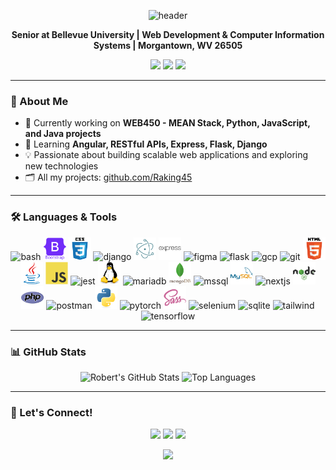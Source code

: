 <p align="center">
  <img src="https://capsule-render.vercel.app/api?type=waving&color=0:2B5BBD,100:130F40&height=180&section=header&text=Hi%20👋,%20I'm%20Robert%20King&fontSize=40&fontAlignY=35&desc=Web%20Developer%20%7C%20CIS%20Student%20%7C%20Tech%20Enthusiast&descSize=20&descAlign=62" alt="header"/>
</p>

<p align="center">
  <b>Senior at Bellevue University | Web Development & Computer Information Systems | Morgantown, WV 26505</b>
</p>

<p align="center">
  <a href="mailto:rkdevstudio.com@gmail.com"><img src="https://img.shields.io/badge/Email-rkdevstudio.com@gmail.com-blue?style=flat-square&logo=gmail"></a>
  <a href="https://linkedin.com/in/robert-king-2301b11ba"><img src="https://img.shields.io/badge/LinkedIn-Robert%20King-0077B5?style=flat-square&logo=linkedin"></a>
  <a href="https://github.com/Raking45"><img src="https://img.shields.io/badge/GitHub-Raking45-181717?style=flat-square&logo=github"></a>
</p>

---

### 🚀 About Me

- 🔭 Currently working on **WEB450 - MEAN Stack, Python, JavaScript, and Java projects**
- 🌱 Learning **Angular, RESTful APIs, Express, Flask, Django**
- 💡 Passionate about building scalable web applications and exploring new technologies
- 🗂️ All my projects: [github.com/Raking45](https://github.com/Raking45)

---

### 🛠️ Languages & Tools

<p align="center">
  <img src="https://www.vectorlogo.zone/logos/gnu_bash/gnu_bash-icon.svg" alt="bash" width="36"/>
  <img src="https://raw.githubusercontent.com/devicons/devicon/master/icons/bootstrap/bootstrap-plain-wordmark.svg" alt="bootstrap" width="36"/>
  <img src="https://raw.githubusercontent.com/devicons/devicon/master/icons/css3/css3-original-wordmark.svg" alt="css3" width="36"/>
  <img src="https://cdn.worldvectorlogo.com/logos/django.svg" alt="django" width="36"/>
  <img src="https://raw.githubusercontent.com/devicons/devicon/master/icons/electron/electron-original.svg" alt="electron" width="36"/>
  <img src="https://raw.githubusercontent.com/devicons/devicon/master/icons/express/express-original-wordmark.svg" alt="express" width="36"/>
  <img src="https://www.vectorlogo.zone/logos/figma/figma-icon.svg" alt="figma" width="36"/>
  <img src="https://www.vectorlogo.zone/logos/palletsprojects_flask/palletsprojects_flask-icon.svg" alt="flask" width="36"/>
  <img src="https://www.vectorlogo.zone/logos/google_cloud/google_cloud-icon.svg" alt="gcp" width="36"/>
  <img src="https://www.vectorlogo.zone/logos/git-scm/git-scm-icon.svg" alt="git" width="36"/>
  <img src="https://raw.githubusercontent.com/devicons/devicon/master/icons/html5/html5-original-wordmark.svg" alt="html5" width="36"/>
  <img src="https://raw.githubusercontent.com/devicons/devicon/master/icons/java/java-original.svg" alt="java" width="36"/>
  <img src="https://raw.githubusercontent.com/devicons/devicon/master/icons/javascript/javascript-original.svg" alt="javascript" width="36"/>
  <img src="https://www.vectorlogo.zone/logos/jestjsio/jestjsio-icon.svg" alt="jest" width="36"/>
  <img src="https://raw.githubusercontent.com/devicons/devicon/master/icons/linux/linux-original.svg" alt="linux" width="36"/>
  <img src="https://www.vectorlogo.zone/logos/mariadb/mariadb-icon.svg" alt="mariadb" width="36"/>
  <img src="https://raw.githubusercontent.com/devicons/devicon/master/icons/mongodb/mongodb-original-wordmark.svg" alt="mongodb" width="36"/>
  <img src="https://www.svgrepo.com/show/303229/microsoft-sql-server-logo.svg" alt="mssql" width="36"/>
  <img src="https://raw.githubusercontent.com/devicons/devicon/master/icons/mysql/mysql-original-wordmark.svg" alt="mysql" width="36"/>
  <img src="https://cdn.worldvectorlogo.com/logos/nextjs-2.svg" alt="nextjs" width="36"/>
  <img src="https://raw.githubusercontent.com/devicons/devicon/master/icons/nodejs/nodejs-original-wordmark.svg" alt="nodejs" width="36"/>
  <img src="https://raw.githubusercontent.com/devicons/devicon/master/icons/php/php-original.svg" alt="php" width="36"/>
  <img src="https://www.vectorlogo.zone/logos/getpostman/getpostman-icon.svg" alt="postman" width="36"/>
  <img src="https://raw.githubusercontent.com/devicons/devicon/master/icons/python/python-original.svg" alt="python" width="36"/>
  <img src="https://www.vectorlogo.zone/logos/pytorch/pytorch-icon.svg" alt="pytorch" width="36"/>
  <img src="https://raw.githubusercontent.com/devicons/devicon/master/icons/sass/sass-original.svg" alt="sass" width="36"/>
  <img src="https://raw.githubusercontent.com/detain/svg-logos/780f25886640cef088af994181646db2f6b1a3f8/svg/selenium-logo.svg" alt="selenium" width="36"/>
  <img src="https://www.vectorlogo.zone/logos/sqlite/sqlite-icon.svg" alt="sqlite" width="36"/>
  <img src="https://www.vectorlogo.zone/logos/tailwindcss/tailwindcss-icon.svg" alt="tailwind" width="36"/>
  <img src="https://www.vectorlogo.zone/logos/tensorflow/tensorflow-icon.svg" alt="tensorflow" width="36"/>
</p>

---

### 📊 GitHub Stats

<p align="center">
  <img src="https://github-readme-stats.vercel.app/api?username=Raking45&show_icons=true&theme=chartreuse-dark&count_private=true&hide_border=true&title_color=2B5BBD&icon_color=1124BB&text_color=A1A1A1&bg_color=0,000000,130F40" alt="Robert's GitHub Stats" width="48%"/>
  <img src="https://github-readme-stats.vercel.app/api/top-langs/?username=Raking45&layout=compact&theme=chartreuse-dark&hide_border=true" alt="Top Languages" width="48%"/>
</p>

---

### 🤝 Let's Connect!

<p align="center">
  <a href="https://linkedin.com/in/robert-king-2301b11ba"><img src="https://img.shields.io/badge/LinkedIn-Robert%20King-0077B5?style=for-the-badge&logo=linkedin"></a>
  <a href="mailto:rkdevstudio.com@gmail.com"><img src="https://img.shields.io/badge/Email-rkdevstudio.com@gmail.com-D14836?style=for-the-badge&logo=gmail&logoColor=white"></a>
  <a href="https://github.com/Raking45"><img src="https://img.shields.io/badge/GitHub-Raking45-181717?style=for-the-badge&logo=github"></a>
</p>

<p align="center">
  <img src="https://capsule-render.vercel.app/api?type=waving&color=0:2B5BBD,100:130F40&height=120&section=footer"/>
</p>

